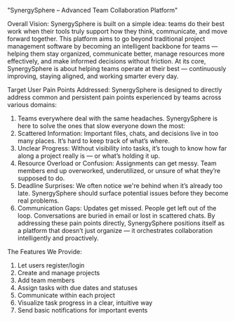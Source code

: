"SynergySphere – Advanced Team 
Collaboration Platform" 

Overall Vision: SynergySphere is built on a simple idea: teams do their best work when their 
tools truly support how they think, communicate, and move forward together. This platform aims 
to go beyond traditional project management software by becoming an intelligent backbone for 
teams — helping them stay organized, communicate better, manage resources more effectively, 
and make informed decisions without friction. 
At its core, SynergySphere is about helping teams operate at their best — continuously 
improving, staying aligned, and working smarter every day. 

Target User Pain Points Addressed: SynergySphere is designed to directly address common 
and persistent pain points experienced by teams across various domains: 

1. Teams everywhere deal with the same headaches. SynergySphere is here to solve the ones 
   that slow everyone down the most: 
2. Scattered Information: Important files, chats, and decisions live in too many places. It’s 
   hard to keep track of what’s where. 
3. Unclear Progress: Without visibility into tasks, it’s tough to know how far along a project 
   really is — or what’s holding it up. 
4. Resource Overload or Confusion: Assignments can get messy. Team members end 
   up overworked, underutilized, or unsure of what they’re supposed to do. 
5. Deadline Surprises: We often notice we're behind when it’s already too late. 
   SynergySphere should surface potential issues before they become real problems. 
6. Communication Gaps: Updates get missed. People get left out of the loop. 
   Conversations are buried in email or lost in scattered chats. 
By addressing these pain points directly, SynergySphere positions itself as a platform that 
doesn’t just organize — it orchestrates collaboration intelligently and proactively.

The Features We Provide: 
1. Let users register/login 
2. Create and manage projects 
3. Add team members 
4. Assign tasks with due dates and statuses 
5. Communicate within each project 
6. Visualize task progress in a clear, intuitive way 
7. Send basic notifications for important events
